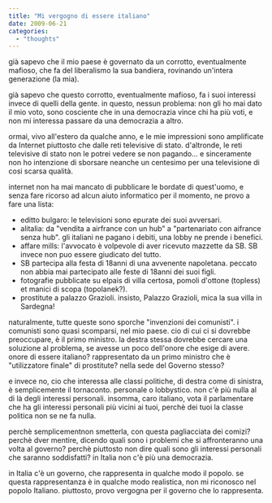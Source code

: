 ```yaml
---
title: "Mi vergogno di essere italiano"
date: 2009-06-21
categories: 
  - "thoughts"
---
```


già sapevo che il mio paese è governato da un corrotto, eventualmente mafioso, che fa del liberalismo la sua bandiera, rovinando un'intera generazione (la mia).

già sapevo che questo corrotto, eventualmente mafioso, fa i suoi interessi invece di quelli della gente. in questo, nessun problema: non gli ho mai dato il mio voto, sono cosciente che in una democrazia vince chi ha più voti, e non mi interessa passare da una democrazia a altro.

ormai, vivo all'estero da qualche anno, e le mie impressioni sono amplificate da Internet piuttosto che dalle reti televisive di stato. d'altronde, le reti televisive di stato non le potrei vedere se non pagando... e sinceramente non ho intenzione di sborsare neanche un centesimo per una televisione di cosi scarsa qualità.

internet non ha mai mancato di pubblicare le bordate di quest'uomo, e senza fare ricorso ad alcun aiuto informatico per il momento, ne provo a fare una lista:

- editto bulgaro: le televisioni sono epurate dei suoi avversari.
- alitalia: da "vendita a airfrance con un hub" a "partenariato con aifrance senza hub". gli italiani ne pagano i debiti, una lobby ne prende i benefici.
- affare mills: l'avvocato è volpevole di aver ricevuto mazzette da SB. SB invece non puo essere giudicato del tutto.
- SB partecipa alla festa di 18anni di una avvenente napoletana. peccato non abbia mai partecipato alle feste di 18anni dei suoi figli.
- fotografie pubblicate su elpais di villa certosa, pomoli d'ottone (topless) et manici di scopa (topolanek?).
- prostitute a palazzo Grazioli. insisto, Palazzo Grazioli, mica la sua villa in Sardegna!

naturalmente, tutte queste sono sporche "invenzioni dei comunisti". i comunisti sono quasi scomparsi, nel mio paese. cio di cui ci si dovrebbe preoccupare, è il primo ministro. la destra stessa dovrebbe cercare una soluzione al problema, se avesse un poco dell'onore che esige di avere. onore di essere italiano? rappresentato da un primo ministro che è "utilizzatore finale" di prostitute? nella sede del Governo stesso?

e invece no, cio che interessa alle classi politiche, di destra come di sinistra, è semplicemente il tornaconto. personale o lobbystico. non c'è più nulla al di là degli interessi personali. insomma, caro italiano, vota il parlamentare che ha gli interessi personali più vicini ai tuoi, perchè dei tuoi la classe politica non se ne fa nulla.

perchè semplicementnon smetterla, con questa pagliacciata dei comizi? perchè dver mentire, dicendo quali sono i problemi che si affronteranno una volta al governo? perchè piuttosto non dire quali sono gli interessi personali che saranno soddisfatti? in Italia non c'è più una democrazia.

in Italia c'è un governo, che rappresenta in qualche modo il popolo. se questa rappresentanza è in qualche modo realistica, non mi riconosco nel popolo Italiano. piuttosto, provo vergogna per il governo che lo rappresenta.
